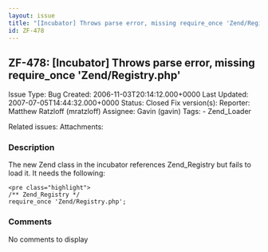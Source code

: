 ```yaml
---
layout: issue
title: "[Incubator] Throws parse error, missing require_once 'Zend/Registry.php'"
id: ZF-478
---
```


ZF-478: [Incubator] Throws parse error, missing require\_once 'Zend/Registry.php'
---------------------------------------------------------------------------------

 Issue Type: Bug Created: 2006-11-03T20:14:12.000+0000 Last Updated: 2007-07-05T14:44:32.000+0000 Status: Closed Fix version(s): 
 Reporter:  Matthew Ratzloff (mratzloff)  Assignee:  Gavin (gavin)  Tags: - Zend\_Loader
 
 Related issues: 
 Attachments: 
### Description

The new Zend class in the incubator references Zend\_Registry but fails to load it. It needs the following:

 
    <pre class="highlight">
    /** Zend_Registry */
    require_once 'Zend/Registry.php';


 

 

### Comments

No comments to display
